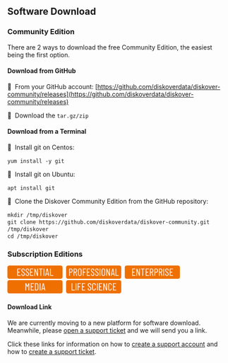 <p id="software_download"></p>

## Software Download

### Community Edition

There are 2 ways to download the free Community Edition, the easiest being the first option.

#### Download from GitHub

🔴 &nbsp;From your GitHub account: [https://github.com/diskoverdata/diskover-community/releases](https://github.com/diskoverdata/diskover-community/releases)

🔴 &nbsp;Download the `tar.gz/zip`

#### Download from a Terminal

🔴 &nbsp;Install git on Centos:
```
yum install -y git
```

🔴 &nbsp;Install git on Ubuntu:
```
apt install git
```

🔴 &nbsp;Clone the Diskover Community Edition from the GitHub repository:
```
mkdir /tmp/diskover
git clone https://github.com/diskoverdata/diskover-community.git /tmp/diskover
cd /tmp/diskover
```

### Subscription Editions

<img src="images/button_edition_essential.png" width="125">&nbsp;&nbsp;<img src="images/button_edition_professional.png" width="125">&nbsp;&nbsp;<img src="images/button_edition_enterprise.png" width="125">&nbsp;&nbsp;<img src="images/button_edition_media.png" width="125">&nbsp;&nbsp;<img src="images/button_edition_life_science.png" width="125">

#### Download Link

We are currently moving to a new platform for software download. Meanwhile, please [open a support ticket](https://support.diskoverdata.com/) and we will send you a link. 

Click these links for information on how to [create a support account](https://docs.diskoverdata.com/tech_support_and_troubleshooting/#create-a-zendesk-account) and how to [create a support ticket](https://docs.diskoverdata.com/tech_support_and_troubleshooting/#create-a-support-ticket).
